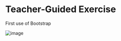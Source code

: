 # Teacher-Guided Exercise

First use of Bootstrap

![image](https://user-images.githubusercontent.com/92722233/162636876-fce06f2a-0596-4566-9611-5f41f073141c.png)
